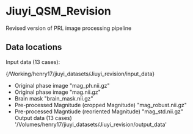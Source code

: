 # Jiuyi_QSM_Revision
Revised version of PRL image processing pipeline
## Data locations
Input data (13 cases):

{/Working/henry17/jiuyi_datasets/Jiuyi_revision/input_data}
- Original phase image "mag_ph.nii.gz"
- Original phase image "mag.nii.gz"
- Brain mask "brain_mask.nii.gz"
- Pre-processed Magnitude (cropped Magnitude) "mag_robust.nii.gz"
- Pre-processed Magntiude (reoriented Magnitude) "mag_std.nii.gz"
Output data (13 cases)
'/Volumes/henry17/jiuyi_datasets/Jiuyi_revision/output_data'
